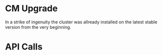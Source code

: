 # CM Upgrade
In a strike of ingenuity the cluster was allready installed on the latest stable version from the very beginning.

# API Calls
